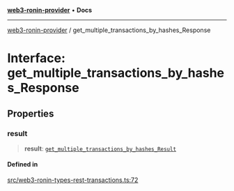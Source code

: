 [**web3-ronin-provider**](../README.md) • **Docs**

***

[web3-ronin-provider](../globals.md) / get\_multiple\_transactions\_by\_hashes\_Response

# Interface: get\_multiple\_transactions\_by\_hashes\_Response

## Properties

### result

> **result**: [`get_multiple_transactions_by_hashes_Result`](get_multiple_transactions_by_hashes_Result.md)

#### Defined in

[src/web3-ronin-types-rest-transactions.ts:72](https://github.com/chuacw/web3-ronin-provider/blob/74865f4cc367fda569b2ea12b7ca079db4fcf0a2/src/web3-ronin-types-rest-transactions.ts#L72)
